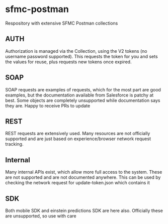 # sfmc-postman
Respository with extensive SFMC Postman collections
## AUTH
Authorization is managed via the Collection, using the V2 tokens (no username password supported). This requests the token for you and sets the values for reuse, plus requests new tokens once expired. 
## SOAP
SOAP requests are examples of requests, which for the most part are good examples, but the documentation available from Salesforce is patchy at best. Some objects are completely unsupported while documentation says they are. Happy to receive PRs to update

## REST
REST requests are extensively used. Many resources are not officially supported and are just based on experience/browser network request tracking.

## Internal
Many internal APIs exist, which allow more full access to the system. These are not supported and are not documented anywhere. This can be used by checking the network request for update-token.json which contains it

## SDK
Both mobile SDK and einstein predictions SDK are here also. Officially these are unsupported, so use with care
